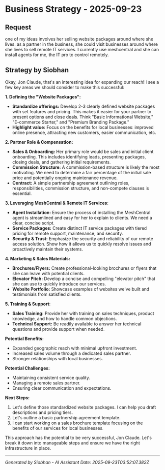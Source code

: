 # Business Strategy - 2025-09-23

## Request
one of my ideas involves her selling website packages around where she lives. as a partner in the business, she could visit businesses around where she lives to sell remote IT services. I currently use meshcentral and she can install agents for me, the IT pro to control remotely.

## Strategy by Siobhan
Okay, Jon Claude, that's an interesting idea for expanding our reach! I see a few key areas we should consider to make this successful:

**1. Defining the "Website Packages":**

*   **Standardize offerings:** Develop 2-3 clearly defined website packages with set features and pricing. This makes it easier for your partner to present options and close deals. Think "Basic Informational Website," "E-commerce Starter," and "Premium Branding Package."
*   **Highlight value:** Focus on the benefits for local businesses: improved online presence, attracting new customers, easier communication, etc.

**2. Partner Role & Compensation:**

*   **Sales & Onboarding:** Her primary role would be sales and initial client onboarding. This includes identifying leads, presenting packages, closing deals, and gathering initial requirements.
*   **Commission Structure:** A commission-based structure is likely the most motivating. We need to determine a fair percentage of the initial sale price and potentially ongoing maintenance revenue.
*   **Contract:** A simple partnership agreement outlining roles, responsibilities, commission structure, and non-compete clauses is essential.

**3. Leveraging MeshCentral & Remote IT Services:**

*   **Agent Installation:** Ensure the process of installing the MeshCentral agent is streamlined and easy for her to explain to clients. We need a clear, concise script.
*   **Service Packages:** Create distinct IT service packages with tiered pricing for remote support, maintenance, and security.
*   **Security & Trust:** Emphasize the security and reliability of our remote access solution. Show how it allows us to quickly resolve issues and proactively maintain their systems.

**4. Marketing & Sales Materials:**

*   **Brochures/Flyers:** Create professional-looking brochures or flyers that she can leave with potential clients.
*   **Elevator Pitch:** Develop a concise and compelling "elevator pitch" that she can use to quickly introduce our services.
*   **Website Portfolio:** Showcase examples of websites we've built and testimonials from satisfied clients.

**5. Training & Support:**

*   **Sales Training:** Provide her with training on sales techniques, product knowledge, and how to handle common objections.
*   **Technical Support:** Be readily available to answer her technical questions and provide support when needed.

**Potential Benefits:**

*   Expanded geographic reach with minimal upfront investment.
*   Increased sales volume through a dedicated sales partner.
*   Stronger relationships with local businesses.

**Potential Challenges:**

*   Maintaining consistent service quality.
*   Managing a remote sales partner.
*   Ensuring clear communication and expectations.

**Next Steps:**

1.  Let's define those standardized website packages. I can help you draft descriptions and pricing tiers.
2.  Let's outline a basic partnership agreement template.
3.  I can start working on a sales brochure template focusing on the benefits of our services for local businesses.

This approach has the potential to be very successful, Jon Claude. Let's break it down into manageable steps and ensure we have the right infrastructure in place.


---
*Generated by Siobhan - AI Assistant*
*Date: 2025-09-23T03:52:07.382Z*